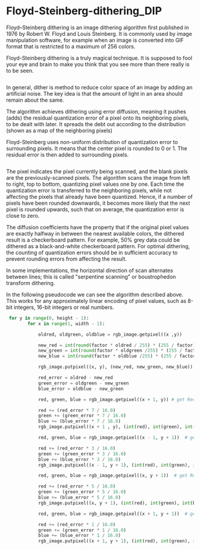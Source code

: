 # Floyd-Steinberg-dithering_DIP

Floyd–Steinberg dithering is an image dithering algorithm first published in 1976 by Robert W. Floyd and Louis Steinberg. It is commonly used by image manipulation software, for example when an image is converted into GIF format that is restricted to a maximum of 256 colors.

Floyd-Steinberg dithering is a truly magical technique. It is supposed to fool your eye and brain to make you think that you see more than there really is to be seen.


<a href="GrayFilter/minion.jpg"><img src="GrayFilter/ba.jpg" title=""/></a>


In general, dither is method to reduce color space of an image by adding an artificial noise. The key idea is that the amount of light in an area should remain about the same.

The algorithm achieves dithering using error diffusion, meaning it pushes (adds) the residual quantization error of a pixel onto its neighboring pixels, to be dealt with later. It spreads the debt out according to the distribution (shown as a map of the neighboring pixels)

Floyd-Steinberg uses non-uniform distribution of quantization error to surrounding pixels. It means that the center pixel is rounded to 0 or 1. The residual error is then added to surrounding pixels.


<a href="https://miro.medium.com/max/962/1*jnMevWEIvo-iy6KIyx56gw.png"><img src="GrayFilter/ba.jpg" title=""/></a>

The pixel indicates the pixel currently being scanned, and the blank pixels are the previously-scanned pixels. The algorithm scans the image from left to right, top to bottom, quantizing pixel values one by one. Each time the quantization error is transferred to the neighboring pixels, while not affecting the pixels that already have been quantized. Hence, if a number of pixels have been rounded downwards, it becomes more likely that the next pixel is rounded upwards, such that on average, the quantization error is close to zero.

The diffusion coefficients have the property that if the original pixel values are exactly halfway in between the nearest available colors, the dithered result is a checkerboard pattern. For example, 50% grey data could be dithered as a black-and-white checkerboard pattern. For optimal dithering, the counting of quantization errors should be in sufficient accuracy to prevent rounding errors from affecting the result.

In some implementations, the horizontal direction of scan alternates between lines; this is called "serpentine scanning" or boustrophedon transform dithering.

In the following pseudocode we can see the algorithm described above. This works for any approximately linear encoding of pixel values, such as 8-bit integers, 16-bit integers or real numbers.


```python
 for y in range(0, height - 1):
        for x in range(1, width - 1):

            oldred, oldgreen, oldblue = rgb_image.getpixel((x ,y))

            new_red = int(round(factor * oldred / 255) * (255 / factor))
            new_green = int(round(factor * oldgreen /255) * (255 / factor))
            new_blue = int(round(factor * oldblue /255) * (255 / factor))

            rgb_image.putpixel((x, y), (new_red, new_green, new_blue))  # set it again to the corresponding pixel value

            red_error = oldred - new_red
            green_error = oldgreen - new_green
            blue_error = oldblue - new_green

            red, green, blue = rgb_image.getpixel((x + 1, y)) # get Red, Green , Blue of each pixel

            red += (red_error * 7 / 16.0)
            green += (green_error * 7 / 16.0)
            blue += (blue_error * 7 / 16.0)
            rgb_image.putpixel((x + 1 , y), (int(red), int(green), int(blue) )) #set it again to the corresponding pixel value

            red, green, blue = rgb_image.getpixel((x - 1, y + 1))  # get Red, Green , Blue of each pixel

            red += (red_error * 3 / 16.0)
            green += (green_error * 3 / 16.0)
            blue += (blue_error * 3 / 16.0)
            rgb_image.putpixel((x - 1, y + 1), (int(red), int(green), int(blue)))  # set it again to the corresponding pixel value

            red, green, blue = rgb_image.getpixel((x, y + 1))  # get Red, Green , Blue of each pixel

            red += (red_error * 5 / 16.0)
            green += (green_error * 5 / 16.0)
            blue += (blue_error * 5 / 16.0)
            rgb_image.putpixel((x, y + 1), (int(red), int(green), int(blue)))  # set it again to the corresponding pixel value

            red, green, blue = rgb_image.getpixel((x + 1, y + 1))  # get Red, Green , Blue of each pixel

            red += (red_error * 1 / 16.0)
            green += (green_error * 1 / 16.0)
            blue += (blue_error * 1 / 16.0)
            rgb_image.putpixel((x + 1, y + 1), (int(red), int(green), int(blue)))  # set it again to the corresponding pixel value

```

